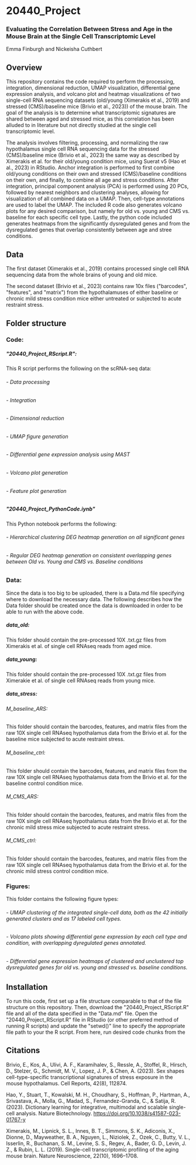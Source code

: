# 20440_Project
### Evaluating the Correlation Between Stress and Age in the Mouse Brain at the Single Cell Transcriptomic Level

Emma Finburgh and Nickeisha Cuthbert

## Overview
This repository contains the code required to perform the processing, integration, dimensional reduction, UMAP visualization, differential gene expression analysis, and volcano plot and heatmap visualizations of two single-cell RNA sequencing datasets (old/young (Ximerakis et al., 2019) and stressed (CMS)/baseline mice (Brivio et al., 2023)) of the mouse brain. The goal of the analysis is to determine what transcriptomic signatures are shared between aged and stressed mice, as this correlation has been alluded to in literature but not directly studied at the single cell transcriptomic level. 

The analysis involves filtering, processing, and normalizing the raw hypothalamus single cell RNA sequencing data for the stressed (CMS)/baseline mice (Brivio et al., 2023) the same way as described by Ximerakis et al. for their old/young condition mice, using Suerat v5 (Hao et al., 2023) in RStudio. Anchor integration is performed to first combine old/young conditions on their own and stressed (CMS)/baseline conditions on their own, and finally, to combine all age and stress conditions. After integration, principal component analysis (PCA) is performed using 20 PCs, followed by nearest neighbors and clustering analyses, allowing for visualization of all combined data on a UMAP. Then, cell-type annotations are used to label the UMAP. The included R code also generates volcano plots for any desired comparison, but namely for old vs. young and CMS vs. baseline for each specific cell type. Lastly, the python code included generates heatmaps from the significantly dysregulated genes and from the dysregulated genes that overlap consistently between age and stree conditions.

## Data
The first dataset (Ximerakis et al., 2019) contains processed single cell RNA sequencing data from the whole brains of young and old mice. 

The second dataset (Brivio et al., 2023) contains raw 10x files ("barcodes", "features", and "matrix") from the hypothalamuses of either baseline or chronic mild stress condition mice either untreated or subjected to acute restraint stress.


## Folder structure
### Code:
  ##### "20440_Project_RScript.R":
  This R script performs the following on the scRNA-seq data:
  ###### - Data processing
  ###### - Integration
  ###### - Dimensional reduction
  ###### - UMAP figure generation
  ###### - Differential gene expression analysis using MAST
  ###### - Volcano plot generation
  ###### - Feature plot generation
      
  ##### "20440_Project_PythonCode.iynb"
  This Python notebook performs the following:
  ###### - Hierarchical clustering DEG heatmap generation on all significant genes
  ###### - Regular DEG heatmap generation on consistent overlapping genes between Old vs. Young and CMS vs. Baseline conditions

### Data:
Since the data is too big to be uploaded, there is a Data.md file specifying where to download the necessary data. The following describes how the Data folder should be created once the data is downloaded in order to be able to run with the above code.
  ##### data_old:
  This folder should contain the pre-processed 10X .txt.gz files from Ximerakis et al. of single cell RNAseq reads from aged      mice.
  
  ##### data_young:
  This folder should contain the pre-processed 10X .txt.gz files from Ximerakie et al. of single cell RNAseq reads from young
  mice.
  
  ##### data_stress:
  ###### M_baseline_ARS:
  This folder should contain the barcodes, features, and matrix files from the raw 10X single cell RNAseq hypothalamus data
  from the Brivio et al. for the baseline mice subjected to acute restraint stress.
  ###### M_baseline_ctrl:
  This folder should contain the barcodes, features, and matrix files from the raw 10X single cell RNAseq hypothalamus data
  from the Brivio et al. for the baseline control condition mice.
  ###### M_CMS_ARS:
  This folder should contain the barcodes, features, and matrix files from the raw 10X single cell RNAseq hypothalamus data
  from the Brivio et al. for the chronic mild stress mice subjected to acute restraint stress.
  ###### M_CMS_ctrl:
  This folder should contain the barcodes, features, and matrix files from the raw 10X single cell RNAseq hypothalamus data
  from the Brivio et al. for the chronic mild stress control condition mice.
  
### Figures:
This folder contains the following figure types:
###### - UMAP clustering of the integrated single-cell data, both as the 42 initially generated clusters and as 17 labeled cell types.
###### - Volcano plots showing differential gene expression by each cell type and condition, with overlapping dyregulated genes annotated.
###### - Differential gene expression heatmaps of clustered and unclustered top dysregulated genes for old vs. young and stressed vs. baseline conditions.

## Installation
To run this code, first set up a file structure comparable to that of the file structure on this repository. Then, download the "20440_Project_RScript.R" file and all of the data specified in the "Data.md" file. Open the "20440_Project_RScript.R" file in RStudio (or other preferred method of running R scripts) and update the "setwd()" line to specify the appropriate file path to your the R script. From here, run desired code chunks from the 

## Citations
Brivio, E., Kos, A., Ulivi, A. F., Karamihalev, S., Ressle, A., Stoffel, R., Hirsch, D., Stelzer, G., Schmidt, M. V., Lopez, J. P., & Chen, A. (2023). Sex shapes cell-type-specific transcriptional signatures of stress exposure in the mouse hypothalamus. Cell Reports, 42(8), 112874.

Hao, Y., Stuart, T., Kowalski, M. H., Choudhary, S., Hoffman, P., Hartman, A., Srivastava, A., Molla, G., Madad, S., Fernandez-Granda, C., & Satija, R. (2023). Dictionary learning for integrative, multimodal and scalable single-cell analysis. Nature Biotechnology. https://doi.org/10.1038/s41587-023-01767-y

Ximerakis, M., Lipnick, S. L., Innes, B. T., Simmons, S. K., Adiconis, X., Dionne, D., Mayweather, B. A., Nguyen, L., Niziolek, Z., Ozek, C., Butty, V. L., Isserlin, R., Buchanan, S. M., Levine, S. S., Regev, A., Bader, G. D., Levin, J. Z., & Rubin, L. L. (2019). Single-cell transcriptomic profiling of the aging mouse brain. Nature Neuroscience, 22(10), 1696–1708.
